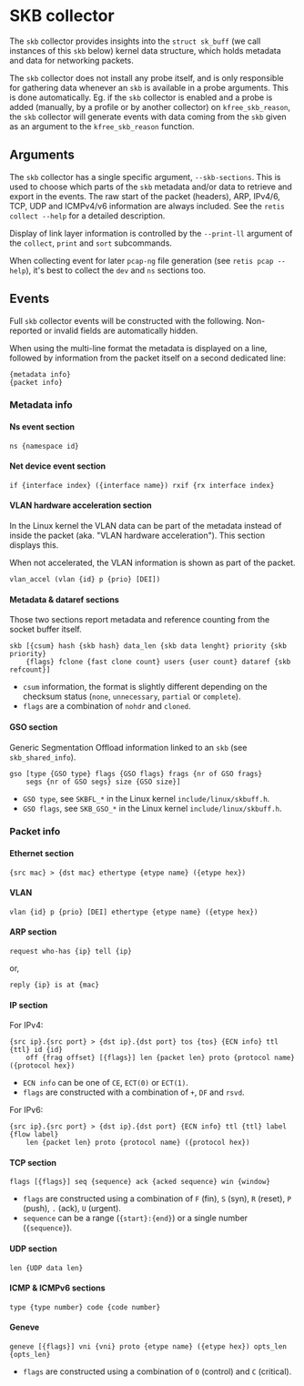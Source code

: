 # SKB collector

The `skb` collector provides insights into the `struct sk_buff` (we call
instances of this `skb` below) kernel data structure, which holds metadata and
data for networking packets.

The `skb` collector does not install any probe itself, and is only responsible
for gathering data whenever an `skb` is available in a probe arguments. This is
done automatically. Eg. if the `skb` collector is enabled and a probe is added
(manually, by a profile or by another collector) on `kfree_skb_reason`, the
`skb` collector will generate events with data coming from the `skb` given as an
argument to the `kfree_skb_reason` function.

## Arguments

The `skb` collector has a single specific argument, `--skb-sections`. This is
used to choose which parts of the `skb` metadata and/or data to retrieve and
export in the events. The raw start of the packet (headers), ARP, IPv4/6, TCP,
UDP and ICMPv4/v6 information are always included. See the `retis collect
--help` for a detailed description.

Display of link layer information is controlled by the `--print-ll` argument of
the `collect`, `print` and `sort` subcommands.

When collecting event for later `pcap-ng` file generation (see `retis pcap
--help`), it's best to collect the `dev` and `ns` sections too.

## Events

Full `skb` collector events will be constructed with the following. Non-reported
or invalid fields are automatically hidden.

When using the multi-line format the metadata is displayed on a line, followed
by information from the packet itself on a second dedicated line:

```none
{metadata info}
{packet info}
```

### Metadata info

#### Ns event section

```none
ns {namespace id}
```

#### Net device event section

```none
if {interface index} ({interface name}) rxif {rx interface index}
```

#### VLAN hardware acceleration section

In the Linux kernel the VLAN data can be part of the metadata instead of inside
the packet (aka. "VLAN hardware acceleration"). This section displays this.

When not accelerated, the VLAN information is shown as part of the packet.

```none
vlan_accel (vlan {id} p {prio} [DEI])
```

#### Metadata & dataref sections

Those two sections report metadata and reference counting from the socket buffer
itself.

```none
skb [{csum} hash {skb hash} data_len {skb data lenght} priority {skb priority}
    {flags} fclone {fast clone count} users {user count} dataref {skb refcount}]
```

- `csum` information, the format is slightly different depending on the checksum
  status (`none`, `unnecessary`, `partial` or `complete`).
- `flags` are a combination of `nohdr` and `cloned`.

#### GSO section

Generic Segmentation Offload information linked to an `skb` (see
`skb_shared_info`).

```none
gso [type {GSO type} flags {GSO flags} frags {nr of GSO frags}
    segs {nr of GSO segs} size {GSO size}]
```

- `GSO type`, see `SKBFL_*` in the Linux kernel `include/linux/skbuff.h`.
- `GSO flags`, see `SKB_GSO_*` in the Linux kernel `include/linux/skbuff.h`.

### Packet info

#### Ethernet section

```none
{src mac} > {dst mac} ethertype {etype name} ({etype hex})
```

#### VLAN

```none
vlan {id} p {prio} [DEI] ethertype {etype name} ({etype hex})
```

#### ARP section

```none
request who-has {ip} tell {ip}
```

or,

```none
reply {ip} is at {mac}
```

#### IP section

For IPv4:

```none
{src ip}.{src port} > {dst ip}.{dst port} tos {tos} {ECN info} ttl {ttl} id {id}
    off {frag offset} [{flags}] len {packet len} proto {protocol name} ({protocol hex})
```

- `ECN info` can be one of `CE`, `ECT(0)` or `ECT(1)`.
- `flags` are constructed with a combination of `+`, `DF` and `rsvd`.

For IPv6:

```none
{src ip}.{src port} > {dst ip}.{dst port} {ECN info} ttl {ttl} label {flow label}
    len {packet len} proto {protocol name} ({protocol hex})
```

#### TCP section

```none
flags [{flags}] seq {sequence} ack {acked sequence} win {window}
```

- `flags` are constructed using a combination of `F` (fin), `S` (syn), `R`
  (reset), `P` (push), `.` (ack), `U` (urgent).
- `sequence` can be a range (`{start}:{end}`) or a single number (`{sequence}`).

#### UDP section

```none
len {UDP data len}
```

#### ICMP & ICMPv6 sections

```none
type {type number} code {code number}
```

#### Geneve

```none
geneve [{flags}] vni {vni} proto {etype name} ({etype hex}) opts_len {opts_len}
```

- `flags` are constructed using a combination of `O` (control) and `C`
  (critical).
